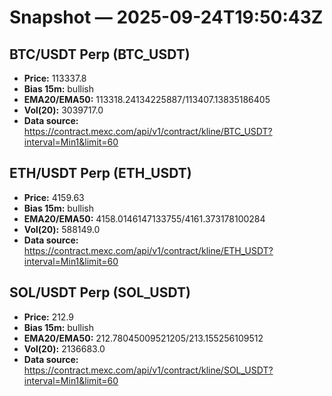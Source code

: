 # Snapshot — 2025-09-24T19:50:43Z

## BTC/USDT Perp (BTC_USDT)
- **Price:** 113337.8
- **Bias 15m:** bullish
- **EMA20/EMA50:** 113318.24134225887/113407.13835186405
- **Vol(20):** 3039717.0
- **Data source:** https://contract.mexc.com/api/v1/contract/kline/BTC_USDT?interval=Min1&limit=60

## ETH/USDT Perp (ETH_USDT)
- **Price:** 4159.63
- **Bias 15m:** bullish
- **EMA20/EMA50:** 4158.0146147133755/4161.373178100284
- **Vol(20):** 588149.0
- **Data source:** https://contract.mexc.com/api/v1/contract/kline/ETH_USDT?interval=Min1&limit=60

## SOL/USDT Perp (SOL_USDT)
- **Price:** 212.9
- **Bias 15m:** bullish
- **EMA20/EMA50:** 212.78045009521205/213.155256109512
- **Vol(20):** 2136683.0
- **Data source:** https://contract.mexc.com/api/v1/contract/kline/SOL_USDT?interval=Min1&limit=60
